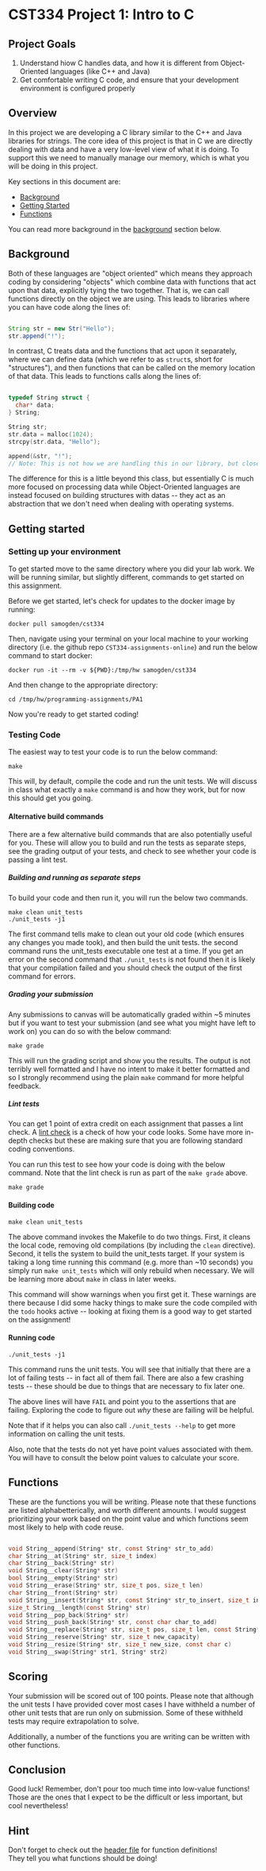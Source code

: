 # CST334 Project 1: Intro to C

## Project Goals

1. Understand hiow C handles data, and how it is different from Object-Oriented languages (like C++ and Java)
2. Get comfortable writing C code, and ensure that your development environment is configured properly

## Overview

In this project we are developing a C library similar to the C++ and Java libraries for strings.
The core idea of this project is that in C we are directly dealing with data and have a very low-level view of what it is doing.
To support this we need to manually manage our memory, which is what you will be doing in this project.

Key sections in this document are:
- [Background](#background)
- [Getting Started](#getting-started)
- [Functions](#functions)

You can read more background in the [background](#background) section below.



## Background

Both of these languages are "object oriented" which means they approach coding by considering "objects" which combine data with functions that act upon that data, explicitly tying the two together.
That is, we can call functions directly on the object we are using.
This leads to libraries where you can have code along the lines of:

```java

String str = new Str("Hello");
str.append("!");

```

In contrast, C treats data and the functions that act upon it separately, where we can define data (which we refer to as `struct`s, short for "structures"), and then functions that can be called on the memory location of that data.
This leads to functions calls along the lines of:

```c

typedef String struct {
  char* data;
} String;

String str;
str.data = malloc(1024);
strcpy(str.data, "Hello");

append(&str, "!");
// Note: This is not how we are handling this in our library, but close enough for the demonstration. 

```

The difference for this is a little beyond this class, but essentially C is much more focused on processing data while Object-Oriented languages are instead focused on building structures with datas -- they act as an abstraction that we don't need when dealing with operating systems.



## Getting started

### Setting up your environment

To get started move to the same directory where you did your lab work.
We will be running similar, but slightly different, commands to get started on this assignment.

Before we get started, let's check for updates to the docker image by running:
```shell
docker pull samogden/cst334
```

Then, navigate using your terminal on your local machine to your working directory (i.e. the github repo `CST334-assignments-online`) and run the below command to start docker:
```shell
docker run -it --rm -v ${PWD}:/tmp/hw samogden/cst334
```

And then change to the appropriate directory:
```shell
cd /tmp/hw/programming-assignments/PA1
```

Now you're ready to get started coding!


### Testing Code

The easiest way to test your code is to run the below command:

```shell
make
```

This will, by default, compile the code and run the unit tests.
We will discuss in class what exactly a `make` command is and how they work, but for now this should get you going.

#### Alternative build commands

There are a few alternative build commands that are also potentially useful for you.
These will allow you to build and run the tests as separate steps, see the grading output of your tests, and check to see whether your code is passing a lint test.

##### Building and running as separate steps

To build your code and then run it, you will run the below two commands.

```shell
make clean unit_tests
./unit_tests -j1
```

The first command tells make to clean out your old code (which ensures any changes you made took), and then build the unit tests.
the second command runs the unit_tests executable one test at a time.
If you get an error on the second command that `./unit_tests` is not found then it is likely that your compilation failed and you should check the output of the first command for errors.

##### Grading your submission

Any submissions to canvas will be automatically graded within ~5 minutes but if you want to test your submission (and see what you might have left to work on) you can do so with the below command:

```shell
make grade
```

This will run the grading script and show you the results.
The output is not terribly well formatted and I have no intent to make it better formatted and so I strongly recommend using the plain `make` command for more helpful feedback.

##### Lint tests

You can get 1 point of extra credit on each assignment that passes a lint check.
A [lint check](https://en.wikipedia.org/wiki/Lint_(software)) is a check of how your code looks.
Some have more in-depth checks but these are making sure that you are following standard coding conventions.

You can run this test to see how your code is doing with the below command.
Note that the lint check is run as part of the `make grade` above.

```shell
make grade
```


#### Building code

```shell
make clean unit_tests
```
The above command invokes the Makefile to do two things.
First, it cleans the local code, removing old compilations (by including the `clean` directive).
Second, it tells the system to build the unit_tests target.
If your system is taking a long time running this command (e.g. more than ~10 seconds) you simply run `make unit_tests` which will only rebuild when necessary.
We will be learning more about `make` in class in later weeks.

This command will show warnings when you first get it.
These warnings are there because I did some hacky things to make sure the code compiled with the `todo` hooks active -- looking at fixing them is a good way to get started on the assignment!

#### Running code

```shell
./unit_tests -j1
```

This command runs the unit tests.
You will see that initially that there are a lot of failing tests -- in fact all of them fail.
There are also a few crashing tests -- these should be due to things that are necessary to fix later one.

The above lines will have `FAIL` and point you to the assertions that are failing.
Exploring the code to figure out _why_ these are failing will be helpful.

Note that if it helps you can also call `./unit_tests --help` to get more information on calling the unit tests.

Also, note that the tests do not yet have point values associated with them.
You will have to consult the below point values to calculate your score.


## Functions

These are the functions you will be writing.
Please note that these functions are listed alphabetterically, and worth different amounts.
I would suggest prioritizing your work based on the point value and which functions seem most likely to help with code reuse.

```c

void String__append(String* str, const String* str_to_add)                                    // 6 points
char String__at(String* str, size_t index)                                                    // 15 points
char String__back(String* str)                                                                // 15 points
void String__clear(String* str)                                                               // 6 points
bool String__empty(String* str)                                                               // 6 points
void String__erase(String* str, size_t pos, size_t len)                                       // 6 points
char String__front(String* str)                                                               // 6 points
void String__insert(String* str, const String* str_to_insert, size_t index)                   // 6 points
size_t String__length(const String* str)                                                      // 6 points
void String__pop_back(String* str)                                                            // 6 points
void String__push_back(String* str, const char char_to_add)                                   // 6 points
void String__replace(String* str, size_t pos, size_t len, const String* str_to_replace_with)  // 10 points
void String__reserve(String* str, size_t new_capacity)                                        // 2 points
void String__resize(String* str, size_t new_size, const char c)                               // 2 points
void String__swap(String* str1, String* str2)                                                 // 2 points

```

## Scoring

Your submission will be scored out of 100 points.
Please note that although the unit tests I have provided cover most cases I have withheld a number of other unit tests that are run only on submission.
Some of these withheld tests may require extrapolation to solve.

Additionally, a number of the functions you are writing can be written with other functions.


## Conclusion

Good luck!
Remember, don't pour too much time into low-value functions!
Those are the ones that I expect to be the difficult or less important, but cool nevertheless!

## Hint

Don't forget to check out the [header file](include/student_code.h) for function definitions!  
They tell you what functions should be doing!
